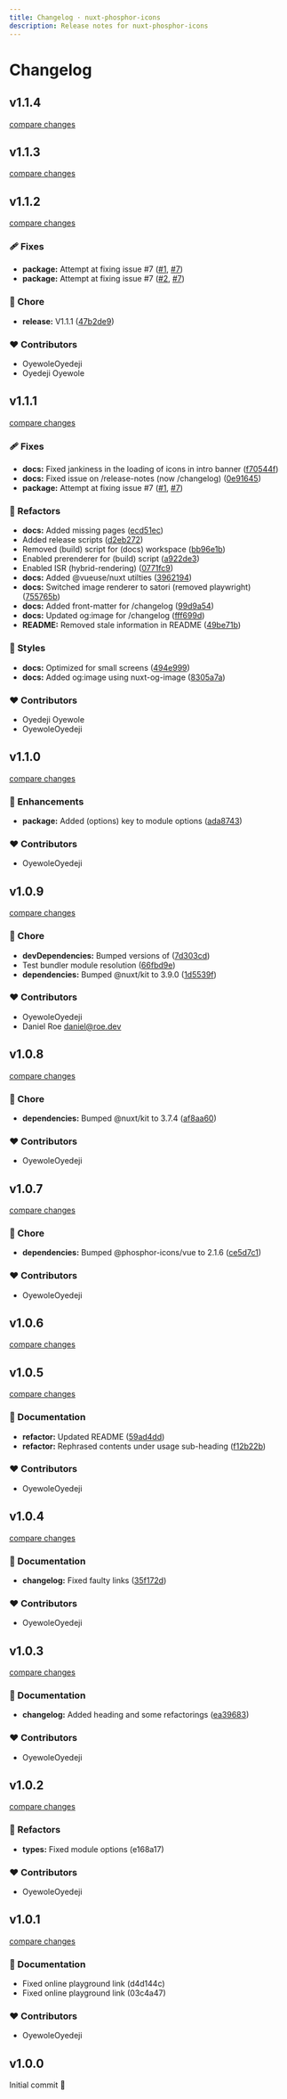 ```yaml
---
title: Changelog · nuxt-phosphor-icons
description: Release notes for nuxt-phosphor-icons
---
```


# Changelog

## v1.1.4

[compare changes](https://github.com/OyewoleOyedeji/nuxt-phosphor-icons/compare/v1.1.3...v1.1.4)

## v1.1.3

[compare changes](https://github.com/OyewoleOyedeji/nuxt-phosphor-icons/compare/v1.1.2...v1.1.3)

## v1.1.2

[compare changes](https://github.com/OyewoleOyedeji/nuxt-phosphor-icons/compare/v1.1.1...v1.1.2)

### 🩹 Fixes

- **package:** Attempt  at fixing issue #7 ([#1](https://github.com/OyewoleOyedeji/nuxt-phosphor-icons/pull/1), [#7](https://github.com/OyewoleOyedeji/nuxt-phosphor-icons/issues/7))
- **package:** Attempt  at fixing issue #7 ([#2](https://github.com/OyewoleOyedeji/nuxt-phosphor-icons/pull/2), [#7](https://github.com/OyewoleOyedeji/nuxt-phosphor-icons/issues/7))

### 🏡 Chore

- **release:** V1.1.1 ([47b2de9](https://github.com/OyewoleOyedeji/nuxt-phosphor-icons/commit/47b2de9))

### ❤️ Contributors

- OyewoleOyedeji 
- Oyedeji Oyewole

## v1.1.1

[compare changes](https://github.com/OyewoleOyedeji/nuxt-phosphor-icons/compare/v1.1.0...v1.1.1)

### 🩹 Fixes

- **docs:** Fixed jankiness in the loading of icons in intro banner ([f70544f](https://github.com/OyewoleOyedeji/nuxt-phosphor-icons/commit/f70544f))
- **docs:** Fixed <ContentDoc /> issue on /release-notes (now /changelog) ([0e91645](https://github.com/OyewoleOyedeji/nuxt-phosphor-icons/commit/0e91645))
- **package:** Attempt  at fixing issue #7 ([#1](https://github.com/OyewoleOyedeji/nuxt-phosphor-icons/pull/1), [#7](https://github.com/OyewoleOyedeji/nuxt-phosphor-icons/issues/7))

### 💅 Refactors

- **docs:** Added missing pages ([ecd51ec](https://github.com/OyewoleOyedeji/nuxt-phosphor-icons/commit/ecd51ec))
- Added release scripts ([d2eb272](https://github.com/OyewoleOyedeji/nuxt-phosphor-icons/commit/d2eb272))
- Removed (build) script for (docs) workspace ([bb96e1b](https://github.com/OyewoleOyedeji/nuxt-phosphor-icons/commit/bb96e1b))
- Enabled prerenderer for (build) script ([a922de3](https://github.com/OyewoleOyedeji/nuxt-phosphor-icons/commit/a922de3))
- Enabled ISR (hybrid-rendering) ([0771fc9](https://github.com/OyewoleOyedeji/nuxt-phosphor-icons/commit/0771fc9))
- **docs:** Added @vueuse/nuxt utilties ([3962194](https://github.com/OyewoleOyedeji/nuxt-phosphor-icons/commit/3962194))
- **docs:** Switched image renderer to satori (removed playwright) ([755765b](https://github.com/OyewoleOyedeji/nuxt-phosphor-icons/commit/755765b))
- **docs:** Added front-matter for /changelog ([99d9a54](https://github.com/OyewoleOyedeji/nuxt-phosphor-icons/commit/99d9a54))
- **docs:** Updated og:image for /changelog ([fff699d](https://github.com/OyewoleOyedeji/nuxt-phosphor-icons/commit/fff699d))
- **README:** Removed stale information in README ([49be71b](https://github.com/OyewoleOyedeji/nuxt-phosphor-icons/commit/49be71b))

### 🎨 Styles

- **docs:** Optimized for small screens ([494e999](https://github.com/OyewoleOyedeji/nuxt-phosphor-icons/commit/494e999))
- **docs:** Added og:image using nuxt-og-image ([8305a7a](https://github.com/OyewoleOyedeji/nuxt-phosphor-icons/commit/8305a7a))

### ❤️ Contributors

- Oyedeji Oyewole 
- OyewoleOyedeji

## v1.1.0

[compare changes](https://github.com/OyewoleOyedeji/nuxt-phosphor-icons/compare/v1.0.9...v1.1.0)

### 🚀 Enhancements

- **package:** Added (options) key to module options ([ada8743](https://github.com/OyewoleOyedeji/nuxt-phosphor-icons/commit/ada8743))

### ❤️ Contributors

- OyewoleOyedeji

## v1.0.9

[compare changes](https://github.com/OyewoleOyedeji/nuxt-phosphor-icons/compare/v1.0.8...v1.0.9)

### 🏡 Chore

- **devDependencies:** Bumped versions of ([7d303cd](https://github.com/OyewoleOyedeji/nuxt-phosphor-icons/commit/7d303cd))
- Test bundler module resolution ([66fbd9e](https://github.com/OyewoleOyedeji/nuxt-phosphor-icons/commit/66fbd9e))
- **dependencies:** Bumped @nuxt/kit to 3.9.0 ([1d5539f](https://github.com/OyewoleOyedeji/nuxt-phosphor-icons/commit/1d5539f))

### ❤️ Contributors

- OyewoleOyedeji
- Daniel Roe <daniel@roe.dev>

## v1.0.8

[compare changes](https://github.com/OyewoleOyedeji/nuxt-phosphor-icons/compare/v1.0.7...v1.0.8)

### 🏡 Chore

- **dependencies:** Bumped @nuxt/kit to 3.7.4 ([af8aa60](https://github.com/OyewoleOyedeji/nuxt-phosphor-icons/commit/af8aa60))

### ❤️ Contributors

- OyewoleOyedeji

## v1.0.7

[compare changes](https://github.com/OyewoleOyedeji/nuxt-phosphor-icons/compare/v1.0.6...v1.0.7)

### 🏡 Chore

- **dependencies:** Bumped @phosphor-icons/vue to 2.1.6 ([ce5d7c1](https://github.com/OyewoleOyedeji/nuxt-phosphor-icons/commit/ce5d7c1))

### ❤️ Contributors

- OyewoleOyedeji

## v1.0.6

[compare changes](https://github.com/OyewoleOyedeji/nuxt-phosphor-icons/compare/v1.0.5...v1.0.6)

## v1.0.5

[compare changes](https://github.com/OyewoleOyedeji/nuxt-phosphor-icons/compare/v1.0.4...v1.0.5)

### 📖 Documentation

- **refactor:** Updated README ([59ad4dd](https://github.com/OyewoleOyedeji/nuxt-phosphor-icons/commit/59ad4dd))
- **refactor:** Rephrased contents under usage sub-heading ([f12b22b](https://github.com/OyewoleOyedeji/nuxt-phosphor-icons/commit/f12b22b))

### ❤️ Contributors

- OyewoleOyedeji

## v1.0.4

[compare changes](https://github.com/OyewoleOyedeji/nuxt-phosphor-icons/compare/v1.0.3...v1.0.4)

### 📖 Documentation

- **changelog:** Fixed faulty links ([35f172d](https://github.com/OyewoleOyedeji/nuxt-phosphor-icons/commit/35f172d))

### ❤️ Contributors

- OyewoleOyedeji

## v1.0.3

[compare changes](https://github.com/OyewoleOyedeji/nuxt-phosphor-icons/compare/v1.0.2...v1.0.3)

### 📖 Documentation

- **changelog:** Added heading and some refactorings ([ea39683](https://github.com/OyewoleOyedeji/nuxt-phosphor-icons/commit/ea39683))

### ❤️ Contributors

- OyewoleOyedeji

## v1.0.2

[compare changes](https://github.com/OyewoleOyedeji/nuxt-phosphor-icons/compare/v1.0.1...v1.0.2)

### 💅 Refactors

- **types:** Fixed module options (e168a17)

### ❤️ Contributors

- OyewoleOyedeji

## v1.0.1

[compare changes](https://github.com/OyewoleOyedeji/nuxt-phosphor-icons/compare/v1.0.0...v1.0.1)

### 📖 Documentation

- Fixed online playground link (d4d144c)
- Fixed online playground link (03c4a47)

### ❤️ Contributors

- OyewoleOyedeji

## v1.0.0

Initial commit 🎉
